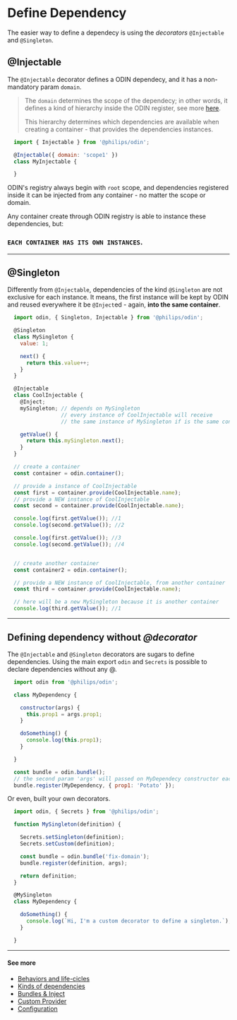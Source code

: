 # Define Dependency

The easier way to define a dependecy is using the *decorators* `@Injectable` and `@Singleton`.

## @Injectable

The `@Injectable` decorator defines a ODIN dependecy, and it has a non-mandatory param `domain`.

> The `domain` determines the scope of the dependecy; in other words, it defines a kind of hierarchy inside the ODIN register, see more [here](./bundle-and-inject.md).
>
> This hierarchy determines which dependencies are available when creating a container - that provides the dependencies instances.

```javascript
  import { Injectable } from '@philips/odin';

  @Injectable({ domain: 'scope1' })
  class MyInjectable {

  }

```

ODIN's registry always begin with `root` scope, and dependencies registered inside it can be injected from any container - no matter the scope or domain.

Any container create through ODIN registry is able to instance these dependencies, but:
### `EACH CONTAINER HAS ITS OWN INSTANCES`.

---------------------
## @Singleton

Differently from `@Injectable`, dependencies of the kind `@Singleton` are not exclusive for each instance. It means, the first instance will be kept by ODIN and reused everywhere it be `@Inject`ed - again, **into the same container**.

```javascript
  import odin, { Singleton, Injectable } from '@philips/odin';

  @Singleton
  class MySingleton {
    value: 1;

    next() {
      return this.value++;
    }
  }

  @Injectable
  class CoolInjectable {
    @Inject;
    mySingleton; // depends on MySingleton
                 // every instance of CoolInjectable will receive
                 // the same instance of MySingleton if is the same container

    getValue() {
      return this.mySingleton.next();
    }
  }

  // create a container
  const container = odin.container();

  // provide a instance of CoolInjectable
  const first = container.provide(CoolInjectable.name);
  // provide a NEW instance of CoolInjectable
  const second = container.provide(CoolInjectable.name);

  console.log(first.getValue()); //1
  console.log(second.getValue()); //2

  console.log(first.getValue()); //3
  console.log(second.getValue()); //4


  // create another container
  const container2 = odin.container();

  // provide a NEW instance of CoolInjectable, from another container
  const third = container.provide(CoolInjectable.name);

  // here will be a new MySingleton because it is another container
  console.log(third.getValue()); //1
```


---------------------

## Defining dependency without *@decorator*

The `@Injectable` and `@Singleton` decorators are sugars to define dependencies.
Using the main export `odin` and `Secrets` is possible to declare dependencies without any @.

```javascript
  import odin from '@philips/odin';

  class MyDependency {

    constructor(args) {
      this.prop1 = args.prop1;
    }

    doSomething() {
      console.log(this.prop1);
    }

  }

  const bundle = odin.bundle();
  // the second param 'args' will passed on MyDependecy constructor each time
  bundle.register(MyDependency, { prop1: 'Potato' });

```

Or even, built your own decorators.

```javascript
  import odin, { Secrets } from '@philips/odin';

  function MySingleton(definition) {

    Secrets.setSingleton(definition);
    Secrets.setCustom(definition);

    const bundle = odin.bundle('fix-domain');
    bundle.register(definition, args);

    return definition;
  }

  @MySingleton
  class MyDependency {

    doSomething() {
      console.log(`Hi, I'm a custom decorator to define a singleton.`);
    }

  }

```

---------------------
#### See more

- [Behaviors and life-cicles](./behaviors-and-life-cicles.md)
- [Kinds of dependencies](./kinds-of-dependencies.md)
- [Bundles & Inject](./bundle-and-inject.md)
- [Custom Provider](./container-and-custom-provider.md)
- [Configuration](./configuration.md)